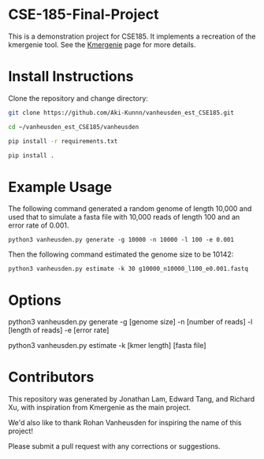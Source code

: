 # CSE-185-Final-Project

This is a demonstration project for CSE185. It implements a recreation of the kmergenie tool. See the [Kmergenie](http://kmergenie.bx.psu.edu/) page for more details.

# Install Instructions

Clone the repository and change directory:

```bash
git clone https://github.com/Aki-Kunnn/vanheusden_est_CSE185.git

cd ~/vanheusden_est_CSE185/vanheusden

pip install -r requirements.txt

pip install .
```

# Example Usage
The following command generated a random genome of length 10,000 and used that to simulate a fasta file with 10,000 reads of length 100 and an error rate of 0.001.

```
python3 vanheusden.py generate -g 10000 -n 10000 -l 100 -e 0.001
```

Then the following command estimated the genome size to be 10142: 

```
python3 vanheusden.py estimate -k 30 g10000_n10000_l100_e0.001.fastq
```

# Options
python3 vanheusden.py generate -g [genome size] -n [number of reads] -l [length of reads] -e [error rate]

python3 vanheusden.py estimate -k [kmer length] [fasta file]

# Contributors

This repository was generated by Jonathan Lam, Edward Tang, and Richard Xu, with inspiration from Kmergenie as the main project.

We'd also like to thank Rohan Vanheusden for inspiring the name of this project!

Please submit a pull request with any corrections or suggestions.
